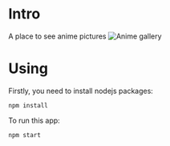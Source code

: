 # Intro
A place to see anime pictures
![Anime gallery](https://i.imgur.com/0PcNN7a.png)
# Using
Firstly, you need to install nodejs packages:
```
npm install
```
To run this app:
```
npm start
```
